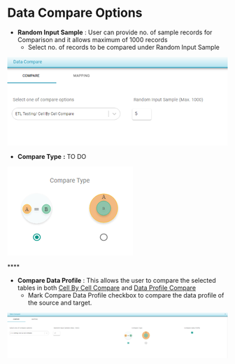 # Data Compare Options



* **Random Input Sample** : User can provide no. of sample records for Comparison and it allows maximum of 1000 records
  * Select no. of records to be compared under Random Input Sample

![Random Input Sample](../../../.gitbook/assets/ris.png)

* **Compare Type** **:** TO DO



![Compare Type](../../../.gitbook/assets/comparetypeab.png)

\*\*\*\*



* **Compare Data Profile** : This allows the user to compare the selected tables in both [Cell By Cell Compare](https://app.gitbook.com/@NextPathWay/s/docs/~/drafts/-MWNZNqGnn1zbZL4vVWr/flows/untitled-1/compare-cell-by-cell/cell-by-cell-compare) and [Data Profile Compare](https://app.gitbook.com/@NextPathWay/s/docs/~/drafts/-MWNZNqGnn1zbZL4vVWr/flows/untitled-1/compare-cell-by-cell/data-profile-compare)
  * Mark Compare Data Profile checkbox to compare the data profile of the source and target.      

 

![Compare Data Profile](../../../.gitbook/assets/cell_dataprofile.png)



